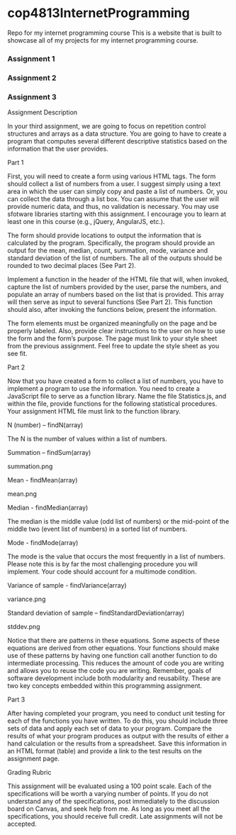 # cop4813InternetProgramming
Repo for my internet programming course
This is a website that is built to showcase all of my projects for my internet programming course.

<h3>Assignment 1</h3>

<h3>Assignment 2</h3>

<h3>Assignment 3</h3>
Assignment Description

In your third assignment, we are going to focus on repetition control structures and arrays as a data structure. You are going to have to create a program that computes several different descriptive statistics based on the information that the user provides.

Part 1

First, you will need to create a form using various HTML tags. The form should collect a list of numbers from a user. I suggest simply using a text area in which the user can simply copy and paste a list of numbers. Or, you can collect the data through a list box. You can assume that the user will provide numeric data, and thus, no validation is necessary. You may use sfotware libraries starting with this assignment. I encourage you to learn at least one in this course (e.g., jQuery, AngularJS, etc.).



The form should provide locations to output the information that is calculated by the program. Specifically, the program should provide an output for the mean, median, count, summation, mode, variance and standard deviation of the list of numbers. The all of the outputs should be rounded to two decimal places (See Part 2).



Implement a function in the header of the HTML file that will, when invoked, capture the list of numbers provided by the user, parse the numbers, and populate an array of numbers based on the list that is provided. This array will then serve as input to several functions (See Part 2). This function should also, after invoking the functions below, present the information.



The form elements must be organized meaningfully on the page and be properly labeled. Also, provide clear instructions to the user on how to use the form and the form’s purpose. The page must link to your style sheet from the previous assignment. Feel free to update the style sheet as you see fit.

Part 2

Now that you have created a form to collect a list of numbers, you have to implement a program to use the information. You need to create a JavaScript file to serve as a function library. Name the file Statistics.js, and within the file, provide functions for the following statistical procedures. Your assignment HTML file must link to the function library.

N (number) – findN(array)



The N is the number of values within a list of numbers.

Summation – findSum(array)

summation.png

Mean -  findMean(array)

 mean.png

Median - findMedian(array)

The median is the middle value (odd list of numbers) or the mid-point of the middle two (event list of numbers) in a sorted list of numbers.

Mode - findMode(array)

The mode is the value that occurs the most frequently in a list of numbers. Please note this is by far the most challenging procedure you will implement. Your code should account for a multimode condition.

Variance of sample - findVariance(array)

 variance.png

Standard deviation of sample – findStandardDeviation(array)

stddev.png

Notice that there are patterns in these equations. Some aspects of these equations are derived from other equations. Your functions should make use of these patterns by having one function call another function to do intermediate processing. This reduces the amount of code you are writing and allows you to reuse the code you are writing. Remember, goals of software development include both modularity and reusability. These are two key concepts embedded within this programming assignment.



Part 3

After having completed your program, you need to conduct unit testing for each of the functions you have written. To do this, you should include three sets of data and apply each set of data to your program. Compare the results of what your program produces as output with the results of either a hand calculation or the results from a spreadsheet. Save this information in an HTML format (table) and provide a link to the test results on the assignment page.



Grading Rubric

This assignment will be evaluated using a 100 point scale.  Each of the specifications will be worth a varying number of points.  If you do not understand any of the specifications, post immediately to the discussion board on Canvas, and seek help from me.  As long as you meet all the specifications, you should receive full credit.  Late assignments will not be accepted.
